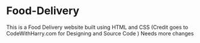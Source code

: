 # Food-Delivery
This is a Food Delivery website built using HTML and CSS (Credit goes to CodeWithHarry.com for Designing and Source Code ) 
Needs more changes
